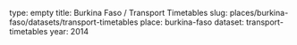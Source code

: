 type: empty
title: Burkina Faso / Transport Timetables
slug: places/burkina-faso/datasets/transport-timetables
place: burkina-faso
dataset: transport-timetables
year: 2014

